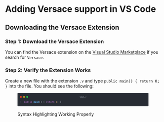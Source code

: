 # Adding Versace support in VS Code

## Downloading the Versace Extension

### Step 1: Download the Versace Extension

You can find the Versace extension on the [Visual Studio Marketplace](https://marketplace.visualstudio.com/items?itemName=ZE7111.Versace) if you search for `Versace`.

### Step 2: Verify the Extension Works

Create a new file with the extension `.v` and type `public main() { return 0; }` into the file. You should see the following:

<figure><img src="../.gitbook/assets/image (14).png" alt=""><figcaption><p>Syntax Highlighting Working Properly</p></figcaption></figure>


